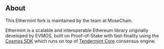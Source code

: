 ## About

This Ethermint fork is maintained by the team at MuseChain.

Ethermint is a scalable and interoperable Ethereum library originally developed by EVMOS, built on Proof-of-Stake with fast-finality using the [Cosmos SDK](https://github.com/cosmos/cosmos-sdk/) which runs on top of [Tendermint Core](https://github.com/tendermint/tendermint) consensus engine.
